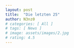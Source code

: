 ```yaml
---
layout: post
title:  "Die letzten 25"
author: N3nz0
# categories: [ All ]
# tags: [ News ]
# image: assets/images/2.jpg
# rating: 4.5
---
```


<rssapp-list id="_pOrpoczbNi3C6TuO"></rssapp-list><script src="https://widget.rss.app/v1/list.js" type="text/javascript" async></script>
